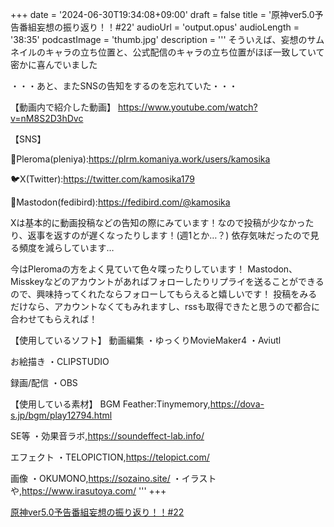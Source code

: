 +++
date = '2024-06-30T19:34:08+09:00'
draft = false
title = '原神ver5.0予告番組妄想の振り返り！！#22'
audioUrl = 'output.opus'
audioLength = '38:35'
podcastImage = 'thumb.jpg'
description = '''
そういえば、妄想のサムネイルのキャラの立ち位置と、公式配信のキャラの立ち位置がほぼ一致していて密かに喜んでいました

・・・あと、またSNSの告知をするのを忘れていた・・・

【動画内で紹介した動画】
https://www.youtube.com/watch?v=nM8S2D3hDvc

【SNS】

🪻Pleroma(pleniya):https://plrm.komaniya.work/users/kamosika

🐦X(Twitter):https://twitter.com/kamosika179 

🐘Mastodon(fedibird):https://fedibird.com/@kamosika

Xは基本的に動画投稿などの告知の際にみています！なので投稿が少なかったり、返事を返すのが遅くなったりします！(週1とか…？)
依存気味だったので見る頻度を減らしています…

今はPleromaの方をよく見ていて色々喋ったりしています！
Mastodon、Misskeyなどのアカウントがあればフォローしたりリプライを送ることができるので、興味持ってくれたならフォローしてもらえると嬉しいです！
投稿をみるだけなら、アカウントなくてもみれますし、rssも取得できたと思うので都合に合わせてもらえれば！

【使用しているソフト】
動画編集
・ゆっくりMovieMaker4
・Aviutl

お絵描き
・CLIPSTUDIO

録画/配信
・OBS

【使用している素材】
BGM
Feather:Tinymemory,https://dova-s.jp/bgm/play12794.html

SE等
・効果音ラボ,https://soundeffect-lab.info/

エフェクト
・TELOPICTION,https://telopict.com/

画像
・OKUMONO,https://sozaino.site/
・イラストや,https://www.irasutoya.com/
'''
+++

[原神ver5.0予告番組妄想の振り返り！！#22](https://youtu.be/bDR5HawmVJ4)
